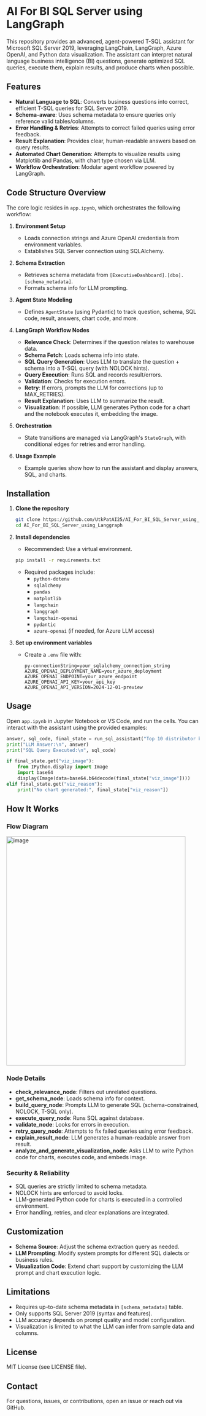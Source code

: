 # AI For BI SQL Server using LangGraph

This repository provides an advanced, agent-powered T-SQL assistant for Microsoft SQL Server 2019, leveraging LangChain, LangGraph, Azure OpenAI, and Python data visualization. The assistant can interpret natural language business intelligence (BI) questions, generate optimized SQL queries, execute them, explain results, and produce charts when possible.

## Features

- **Natural Language to SQL**: Converts business questions into correct, efficient T-SQL queries for SQL Server 2019.
- **Schema-aware**: Uses schema metadata to ensure queries only reference valid tables/columns.
- **Error Handling & Retries**: Attempts to correct failed queries using error feedback.
- **Result Explanation**: Provides clear, human-readable answers based on query results.
- **Automated Chart Generation**: Attempts to visualize results using Matplotlib and Pandas, with chart type chosen via LLM.
- **Workflow Orchestration**: Modular agent workflow powered by LangGraph.

## Code Structure Overview

The core logic resides in `app.ipynb`, which orchestrates the following workflow:

1. **Environment Setup**
   - Loads connection strings and Azure OpenAI credentials from environment variables.
   - Establishes SQL Server connection using SQLAlchemy.

2. **Schema Extraction**
   - Retrieves schema metadata from `[ExecutiveDashboard].[dbo].[schema_metadata]`.
   - Formats schema info for LLM prompting.

3. **Agent State Modeling**
   - Defines `AgentState` (using Pydantic) to track question, schema, SQL code, result, answers, chart code, and more.

4. **LangGraph Workflow Nodes**
   - **Relevance Check**: Determines if the question relates to warehouse data.
   - **Schema Fetch**: Loads schema info into state.
   - **SQL Query Generation**: Uses LLM to translate the question + schema into a T-SQL query (with NOLOCK hints).
   - **Query Execution**: Runs SQL and records result/errors.
   - **Validation**: Checks for execution errors.
   - **Retry**: If errors, prompts the LLM for corrections (up to MAX_RETRIES).
   - **Result Explanation**: Uses LLM to summarize the result.
   - **Visualization**: If possible, LLM generates Python code for a chart and the notebook executes it, embedding the image.

5. **Orchestration**
   - State transitions are managed via LangGraph's `StateGraph`, with conditional edges for retries and error handling.

6. **Usage Example**
   - Example queries show how to run the assistant and display answers, SQL, and charts.

## Installation

1. **Clone the repository**
   ```bash
   git clone https://github.com/UtkPatAI25/AI_For_BI_SQL_Server_using_Langgraph.git
   cd AI_For_BI_SQL_Server_using_Langgraph
   ```

2. **Install dependencies**
   - Recommended: Use a virtual environment.
   ```bash
   pip install -r requirements.txt
   ```
   - Required packages include:
     - `python-dotenv`
     - `sqlalchemy`
     - `pandas`
     - `matplotlib`
     - `langchain`
     - `langgraph`
     - `langchain-openai`
     - `pydantic`
     - `azure-openai` (if needed, for Azure LLM access)

3. **Set up environment variables**
   - Create a `.env` file with:
     ```
     py-connectionString=your_sqlalchemy_connection_string
     AZURE_OPENAI_DEPLOYMENT_NAME=your_azure_deployment
     AZURE_OPENAI_ENDPOINT=your_azure_endpoint
     AZURE_OPENAI_API_KEY=your_api_key
     AZURE_OPENAI_API_VERSION=2024-12-01-preview
     ```

## Usage

Open `app.ipynb` in Jupyter Notebook or VS Code, and run the cells. You can interact with the assistant using the provided examples:

```python
answer, sql_code, final_state = run_sql_assistant("Top 10 distributor by sales in May 2025")
print("LLM Answer:\n", answer)
print("SQL Query Executed:\n", sql_code)

if final_state.get("viz_image"):
    from IPython.display import Image
    import base64
    display(Image(data=base64.b64decode(final_state["viz_image"])))
elif final_state.get("viz_reason"):
    print("No chart generated:", final_state["viz_reason"])
```

## How It Works

### Flow Diagram

<img width="467" height="597" alt="image" src="https://github.com/user-attachments/assets/27ae0a97-7da5-4ce6-8a51-67fbab0561a6" />


### Node Details

- **check_relevance_node**: Filters out unrelated questions.
- **get_schema_node**: Loads schema info for context.
- **build_query_node**: Prompts LLM to generate SQL (schema-constrained, NOLOCK, T-SQL only).
- **execute_query_node**: Runs SQL against database.
- **validate_node**: Looks for errors in execution.
- **retry_query_node**: Attempts to fix failed queries using error feedback.
- **explain_result_node**: LLM generates a human-readable answer from result.
- **analyze_and_generate_visualization_node**: Asks LLM to write Python code for charts, executes code, and embeds image.

### Security & Reliability

- SQL queries are strictly limited to schema metadata.
- NOLOCK hints are enforced to avoid locks.
- LLM-generated Python code for charts is executed in a controlled environment.
- Error handling, retries, and clear explanations are integrated.

## Customization

- **Schema Source**: Adjust the schema extraction query as needed.
- **LLM Prompting**: Modify system prompts for different SQL dialects or business rules.
- **Visualization Code**: Extend chart support by customizing the LLM prompt and chart execution logic.

## Limitations

- Requires up-to-date schema metadata in `[schema_metadata]` table.
- Only supports SQL Server 2019 (syntax and features).
- LLM accuracy depends on prompt quality and model configuration.
- Visualization is limited to what the LLM can infer from sample data and columns.

## License

MIT License (see LICENSE file).

## Contact

For questions, issues, or contributions, open an issue or reach out via GitHub.
